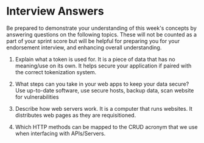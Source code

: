 # Interview Answers
Be prepared to demonstrate your understanding of this week's concepts by answering questions on the following topics. These will not be counted as a part of your sprint score but will be helpful for preparing you for your endorsement interview, and enhancing overall understanding.


1. Explain what a token is used for.
It is a piece of data that has no meaning/use on its own. It helps secure your application if paired with the correct tokenization system.

2. What steps can you take in your web apps to keep your data secure?
Use up-to-date software, use secure hosts, backup data, scan website for vulnerabilities


3. Describe how web servers work.
It is a computer that runs websites. It distributes web pages as they are requisitioned.

4. Which HTTP methods can be mapped to the CRUD acronym that we use when interfacing with APIs/Servers.